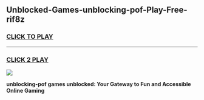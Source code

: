 
## Unblocked-Games-unblocking-pof-Play-Free-rif8z
<h3>
<a href="https://premium76.site?title=unblocking-pof&ref=20M">CLICK TO PLAY</a></h3>
<hr>

<h3>
<a href="https://premium76.site?title=unblocking-pof&ref=20M">CLICK 2 PLAY</a>
  
</h3>

<a href="https://premium76.site?title=unblocking-pof&ref=19M"><img src="https://clearcache.store/games.png"></a>


**unblocking-pof games unblocked: Your Gateway to Fun and Accessible Online Gaming**
